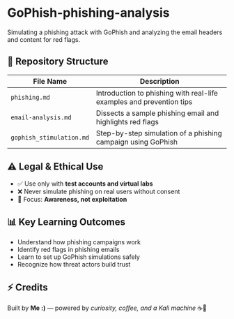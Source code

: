 # GoPhish-phishing-analysis
Simulating a phishing attack with GoPhish and analyzing the email headers and content for red flags.

## 📁 Repository Structure

| File Name                | Description                                                                 |
|--------------------------|-----------------------------------------------------------------------------|
| `phishing.md`            | Introduction to phishing with real-life examples and prevention tips        |
| `email-analysis.md`      | Dissects a sample phishing email and highlights red flags                   |
| `gophish_stimulation.md` | Step-by-step simulation of a phishing campaign using GoPhish                |


## ⚠️ Legal & Ethical Use

- ✅ Use only with **test accounts and virtual labs**
- ❌ Never simulate phishing on real users without consent
- 🎯 Focus: **Awareness, not exploitation**

## 📊 Key Learning Outcomes

- Understand how phishing campaigns work
- Identify red flags in phishing emails
- Learn to set up GoPhish simulations safely
- Recognize how threat actors build trust


## ⚡ Credits

Built by **Me :)** — powered by *curiosity, coffee, and a Kali machine* ☕🐧  
